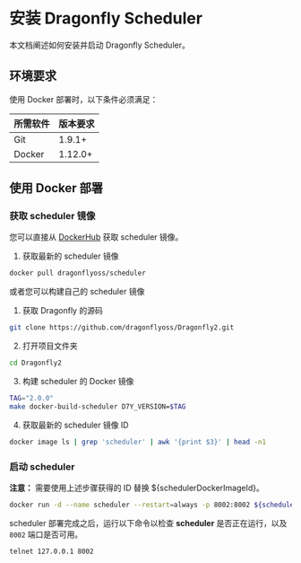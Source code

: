 # 安装 Dragonfly Scheduler

本文档阐述如何安装并启动 Dragonfly Scheduler。

## 环境要求

使用 Docker 部署时，以下条件必须满足：

所需软件 | 版本要求
---|---
Git|1.9.1+
Docker|1.12.0+

## 使用 Docker 部署

### 获取 scheduler 镜像

您可以直接从 [DockerHub](https://hub.docker.com/) 获取 scheduler 镜像。

1. 获取最新的 scheduler 镜像

```sh
docker pull dragonflyoss/scheduler
```

或者您可以构建自己的 scheduler 镜像

1. 获取 Dragonfly 的源码

```sh
git clone https://github.com/dragonflyoss/Dragonfly2.git
```

2. 打开项目文件夹

```sh
cd Dragonfly2
```

3. 构建 scheduler 的 Docker 镜像

```sh
TAG="2.0.0"
make docker-build-scheduler D7Y_VERSION=$TAG
```

4. 获取最新的 scheduler 镜像 ID

```sh
docker image ls | grep 'scheduler' | awk '{print $3}' | head -n1
```

### 启动 scheduler

**注意：** 需要使用上述步骤获得的 ID 替换 ${schedulerDockerImageId}。

```sh
docker run -d --name scheduler --restart=always -p 8002:8002 ${schedulerDockerImageId}
```

scheduler 部署完成之后，运行以下命令以检查 **scheduler** 是否正在运行，以及 `8002` 端口是否可用。

```sh
telnet 127.0.0.1 8002
```
